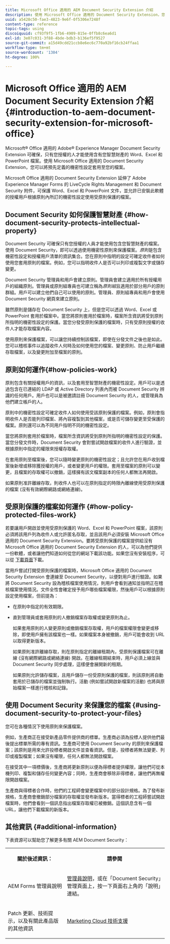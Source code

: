 ```yaml
---
title: Microsoft Office 適用的 AEM Document Security Extension 介紹
description: 使用 Microsoft Office 適用的 Document Security Extension，您可以將預先定義的機密性設定套用至 Microsoft Office 檔案。
uuid: a5428c50-fae3-4823-9e6f-0f5306e7248f
content-type: reference
topic-tags: using
discoiquuid: cf93f9f5-1fb6-4909-815e-0ffb8c6ea6d1
exl-id: 3e07c031-3f88-4bde-bdb3-b136ef5f9527
source-git-commit: a15d49cdd21ccb8e6ec6c770a92bf16cb24ffaa1
workflow-type: tm+mt
source-wordcount: '1304'
ht-degree: 100%

---
```


# Microsoft Office 適用的 AEM Document Security Extension 介紹{#introduction-to-aem-document-security-extension-for-microsoft-office}

Microsoft® Office 適用的 Adobe® Experience Manager Document Security Extension 可確保，只有您授權的人才能使用含有您智慧財產的 Word、Excel 和 PowerPoint 檔案。使用 Microsoft Office 適用的 Document Security Extension，您可以將預先定義的機密性設定套用至您的檔案。

Microsoft Office 適用的 Document Security Extension 延伸了 Adobe Experience Manager Forms 的 LiveCycle Rights Management 和 Document Security 附件，可保護 Word、Excel 和 PowerPoint 文件，並允許已安裝此軟體的授權用戶根據原則內所訂的機密性設定使用受原則保護的檔案。

## Document Security 如何保護智慧財產 {#how-document-security-protects-intellectual-property}

Document Security 可確保只有您授權的人員才能使用包含您智慧財產的檔案。使用 Document Security，即可以透過使用機密性原則來保護檔案。*原則*&#x200B;是包含機密性設定和授權用戶清單的資訊集合。您在原則中指明的設定可確定收件者如何使用您套用原則的檔案。例如，您可以指明收件人是否可以列印或複製文字或儲存變更。

Document Security 管理員和用戶會建立原則。管理員會建立適用於所有授權用戶的組織原則。管理員或原則組專員也可建立稱為&#x200B;*原則組*&#x200B;且適用於部分用戶的原則群組。用戶可以建立他們自己可以使用的原則。管理員、原則組專員和用戶會使用 Document Security 網頁來建立原則。

雖然原則是儲存在 Document Security 上，但是您可以透過 Word、Excel 或 PowerPoint 套用於檔案中。當您將原則套用於檔案時，檔案所含資訊將受到原則所指明的機密性設定的保護。當您分發受原則保護的檔案時，只有受原則授權的收件人才能存取檔案內容。

使用原則來保護檔案，可以讓您持續控制該檔案，即使在分發文件之後也是如此。您可以稽核事件以追蹤收件人何時及如何使用您的檔案、變更原則、防止用戶繼續存取檔案，以及變更附加至檔案的原則。

## 原則如何運作{#how-policies-work}

原則包含有關授權用戶的資訊，以及套用至智慧財產的機密性設定。用戶可以是透過包含在已連結的 LDAP 或 Active Directory 列表內而被 Document Security 辨識的任何用戶。用戶也可以是被邀請註冊 Document Security 的人，或管理員為他們建立帳戶的人。

原則中的機密性設定可確定收件人如何使用受該原則保護的檔案。例如，原則會指明收件人是否能列印檔案、將內容複製到其他檔案，或是否可儲存變更至受保護的檔案。原則還可以為不同用戶指明不同的機密性設定。

當您將原則套用於檔案時，檔案所含資訊將受到原則所指明的機密性設定的保護。當您分發文件時，Document Security 會對嘗試開啟檔案的收件人進行驗證，並根據原則中指定的權限來授權存取權。

在套用原則至檔案後，您可以隨時變更原則的機密性設定；且允許您在用戶收到檔案後新增或移除獲授權的用戶，或者變更用戶的權限。套用至檔案的原則可以變更，且檔案的存取權可以撤銷，這樣擁有該文檔案副本的任何人都無法再開啟。

如果原則准許離線存取，則收件人也可以在原則指定的時限內離線使用受原則保護的檔案 (沒有有效網際網路或網絡連線)。

## 受原則保護的檔案如何運作 {#how-policy-protected-files-work}

若要讓用戶開啟並使用受原則保護的 Word、Excel 和 PowerPoint 檔案，該原則必須將該用戶列為收件人或允許匿名存取，並且該用戶必須安裝 Microsoft Office 適用的 Document Security Extension。要將受原則保護的檔案提供給沒有 Microsoft Office 適用的 Document Security Extension 的人，可以為他們提供一份軟體，或者讓他們知道如何從您的網站下載該功能。如果您沒有安裝程序，可以從 [下載頁面](https://www.adobe.com/products/livecycle/rightsmanagement/extension/downloads.html)下載。

當用戶嘗試打開受原則保護的檔案時，Microsoft Office 適用的 Document Security Extension 會連線至 Document Security，以便對用戶進行驗證。如果將 Document Security 設為稽核檔案使用情況，則用戶會看到通知並指明正在稽核檔案使用情況。文件全性會確定授予用戶哪些檔案權限，然後用戶可以根據原則設定使用檔案，但前提為：

* 在原則中指定的有效期限。
* 直到管理員或套用原則的人撤銷檔案存取權或變更原則為止。

   如果套用原則的人變更原則或撤銷檔案存取權，用戶的檔案權限會變更或移除，即使用戶擁有該檔案也一樣。如果檔案本身被撤銷，用戶可能會收到 URL 以取得更新版本。

   如果原則准許離線存取，則在原則指定的離線租期內，受原則保護檔案可在離線 (沒有網際網路或網絡連線) 開啟。在離線租期結束時，用戶必須上線並與 Document Security 同步處理，這樣便會展開新的租期。

   如果原則允許儲存檔案，且用戶儲存一份受原則保護的檔案，則該原則將自動套用於已儲存的檔案並強制執行。活動 (例如嘗試開啟新檔案的活動) 也將與原始檔案一樣進行稽核和記錄。

## 使用 Document Security 來保護您的檔案 {#using-document-security-to-protect-your-files}

您可在各種情況下使用原則來保護檔案。

例如，生產商正在接受新產品零件提供商的標單。生產商必須為投標人提供他們最後提出標單所需的專有資訊。生產商可使用 Document Security 的原則來保護檔案；該原則是用來允許投標者開啟文件並查看資訊。但是，投標者將無法變更、列印或複製檔案；如果沒有權限，任何人都無法開啟檔案。

在接受其中一項標價後，生產商將更新原則以便為得標者提供權限，讓他們可從本機列印、複製和儲存任何變更內容；同時，生產商會移除非得標者，讓他們再無權限開啟檔案。

生產商與得標者合作時，他們的工程師會變更檔案中的部分設計規格。為了發布新規格，生產商會撤銷部分檔案的存取權並發布新版本。當得標者的工程師嘗試開啟檔案時，他們會看到一個訊息指出檔案存取權已被撤銷。這個訊息含有一個 URL，讓他們下載檔案的新版本。

## 其他資訊 {#additional-information}

下表資源可以幫助您了解更多有關 AEM Document Security：

<table >
 <tbody>
  <tr>
   <th><p>關於後述資訊：</p> </th>
   <th><p>請參閱</p> </th>
  </tr>
  <tr>
   <td><p>AEM Forms 管理員說明</p> </td>
   <td><p><a href="http://www.adobe.com/go/learn_aemforms_admin_65_tw">管理員說明</a>，或在「Document Security」管理頁面上，按一下頁面右上角的「說明」連結。</p> </td>
  </tr>
  <tr>
   <td><p>Patch 更新、技術提示，以及有關此產品版的其他資訊</p> </td>
   <td><p><a href="https://helpx.adobe.com/tw/marketing-cloud/contact-support.html">Marketing Cloud 技術支援</a></p> </td>
  </tr>
 </tbody>
</table>
